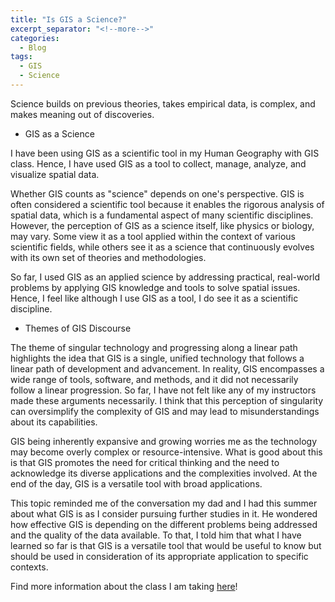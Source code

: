 ```yaml
---
title: "Is GIS a Science?"
excerpt_separator: "<!--more-->"
categories:
  - Blog
tags:
  - GIS
  - Science
---
```


Science builds on previous theories, takes empirical data, is complex, and makes meaning out of discoveries.
>
* GIS as a Science
>
I have been using GIS as a scientific tool in my Human Geography with GIS class. Hence, I have used GIS as a tool to collect, manage, analyze, and visualize spatial data.
>
Whether GIS counts as "science" depends on one's perspective. GIS is often considered a scientific tool because it enables the rigorous analysis of spatial data, which is a fundamental aspect of many scientific disciplines. However, the perception of GIS as a science itself, like physics or biology, may vary. Some view it as a tool applied within the context of various scientific fields, while others see it as a science that continuously evolves with its own set of theories and methodologies. 
>
So far, I used GIS as an applied science by addressing practical, real-world problems by applying GIS knowledge and tools to solve spatial issues. Hence, I feel like although I use GIS as a tool, I do see it as a scientific discipline.
>
* Themes of GIS Discourse
> 
The theme of singular technology and progressing along a linear path highlights the idea that GIS is a single, unified technology that follows a linear path of development and advancement. In reality, GIS encompasses a wide range of tools, software, and methods, and it did not necessarily follow a linear progression. So far, I have not felt like any of my instructors made these arguments necessarily. I think that this perception of singularity can oversimplify the complexity of GIS and may lead to misunderstandings about its capabilities.
>
GIS being inherently expansive and growing worries me as the technology may become overly complex or resource-intensive. What is good about this is that GIS promotes the need for critical thinking and the need to acknowledge its diverse applications and the complexities involved. At the end of the day, GIS is a versatile tool with broad applications.
>
This topic reminded me of the conversation my dad and I had this summer about what GIS is as I consider pursuing further studies in it. He wondered how effective GIS is depending on the different problems being addressed and the quality of the data available. To that, I told him that what I have learned so far is that GIS is a versatile tool that would be useful to know but should be used in consideration of its appropriate application to specific contexts.
>
Find more information about the class I am taking [here](https://opengisci.github.io)!